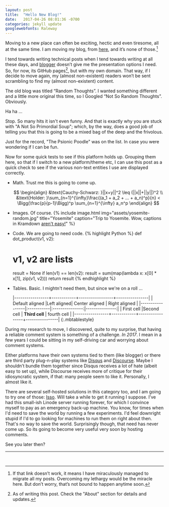 ```yaml
---
layout: post
title:  "Hello New Blog!"
date:   2017-04-26 08:01:36 -0700
categories: jekyll update
googlewebfonts: Raleway
---
```

<script type="text/x-mathjax-config"> 
    MathJax.Hub.Config({ 
        "HTML-CSS": { scale: 90, linebreaks: { automatic: true } }, 
        SVG: { linebreaks: { automatic:true } }, 
        displayAlign: "center" });
</script>

<script type="text/javascript" async
  src="https://cdn.mathjax.org/mathjax/latest/MathJax.js?config=TeX-AMS-MML_HTMLorMML">

</script>



Moving to a new place can often be exciting, hectic and even tiresome, all at the same time. I am moving my blog, from [here](http://quipu-strands.blogspot.com/), and it’s none of those.[^1]

I tend towards writing technical posts when I tend towards writing at all these days, and [blogger](https://www.blogger.com) doesn’t give me the presentation options I need. So, for now, its GitHub pages[^2], but with my own domain. That way, if I decide to move again, my (almost non-existent) readers won’t be sent scrambling to find my (almost non-existent) content.

The old blog was titled “Random Thoughts”. I wanted something different and a little more original this time, so I Googled “Not So Random Thoughts”. Obviously. 

Ha ha ...

Stop. So many hits it isn't even funny. And that is exactly why you are stuck with "A Not So Primordial Soup"; which, by the way, does a good job of telling you that this is going to be a mixed bag of the deep and the frivolous.

Just for the record, "The Psionic Poodle" was on the list. In case you were wondering if I can be fun. 

Now for some quick tests to see if this platform holds up. Grouping them here, so that if I switch to a new platform/theme etc, I can use this post as a quick check to see if the various non-text entities I use are displayed correctly. 

* Math. Trust me this is going to come up.
    
    $$
    \begin{align}
    &\text{Cauchy-Schwarz: }||x+y||^2  \leq (||x||+||y||)^2 \\
    &\text{Holder: }\sum_{n=1}^{\infty}\frac{(a_1 + a_2 + ... + a_n)^p}{n}  < \Bigg(\frac{p}{p-1}\Bigg)^p \sum_{n=1}^{\infty} a_n^p 
    \end{align}
    $$
    
* Images. Of course. 
  {% include image.html
            img="assets/yosemite-random.jpg"
            title="Yosemite"
            caption="Trip to Yosemite. Wow, captions in Kramdown <a href='https://superdevresources.com/image-caption-jekyll/'>aren't easy!</a>" %}
  
* Code. We are going to need code.
    {% highlight Python %}
  def dot_product(v1, v2):
    # v1, v2 are lists
    result = None
    if len(v1) == len(v2):
        result = sum(map(lambda x: x[0] * x[1], zip(v1, v2)))
    return result
  {% endhighlight %}
* Tables. Basic. I mightn't need them, but since we're on a roll ...

  |-----------------+------------+-----------------+----------------|
  | Default aligned |Left aligned| Center aligned  | Right aligned  |
  |-----------------|:-----------|:---------------:|---------------:|
  | First cell      |Second cell | **Third cell**  | fourth cell    |
  |-----------------+------------+-----------------+----------------|
  {:.mbtablestyle}
  

During my research to move, I discovered, quite to my surprise, that having a reliable comment system is something of a challenge. _In 2017_. I mean in a few years I could be sitting in my self-driving car and worrying about comment systems.

Either platforms have their own systems tied to them (like blogger) or there are third party plug-n-play systems like [Disqus](https://disqus.com/) and [Discourse](https://www.discourse.org/). Maybe I shouldn’t bundle them together since Disqus receives a lot of hate (albeit easy to set up), while Discourse receives more of critique for their idiosyncratic system, if that: many people seem to like it. Personally, I almost like it. 

There are several self-hosted solutions in this category too, and I am going to try one of those: [Isso](https://posativ.org/isso/). Will take a while to get it running I suppose. I’ve had this small-ish Linode server running forever, for which I convince myself to pay as an emergency back-up machine. You know, for times when I'd need to save the world by running a few experiments. I'd feel downright stupid if I'd to go looking for machines to run them on right about then. That's no way to save the world. Surprisingly though, that need has never come up. So its going to become very useful very soon by hosting comments.

See you later then?
<br>
 
 
 _  _  _  _
<br>

[^1]: If that link doesn’t work, it means I have miraculously managed to migrate all my posts. Overcoming my lethargy would be the miracle here. But don’t worry, that’s not bound to happen anytime soon.
[^2]: As of writing this post. Check the "About" section for details and updates.
